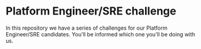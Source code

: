 # Platform Engineer/SRE challenge

In this repository we have a series of challenges for our Platform Engineer/SRE candidates.
You'll be informed which one you'll be doing with us.
